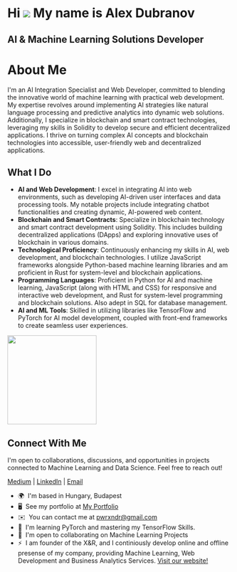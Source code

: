 Hi ![](https://user-images.githubusercontent.com/18350557/176309783-0785949b-9127-417c-8b55-ab5a4333674e.gif) My name is Alex Dubranov
==========================================================================================================================================

AI & Machine Learning Solutions Developer
------------------------------------------

# About Me

I'm an AI Integration Specialist and Web Developer, committed to blending the innovative world of machine learning with practical web development. My expertise revolves around implementing AI strategies like natural language processing and predictive analytics into dynamic web solutions. Additionally, I specialize in blockchain and smart contract technologies, leveraging my skills in Solidity to develop secure and efficient decentralized applications. I thrive on turning complex AI concepts and blockchain technologies into accessible, user-friendly web and decentralized applications.

## What I Do

- **AI and Web Development**: I excel in integrating AI into web environments, such as developing AI-driven user interfaces and data processing tools. My notable projects include integrating chatbot functionalities and creating dynamic, AI-powered web content.
- **Blockchain and Smart Contracts**: Specialize in blockchain technology and smart contract development using Solidity. This includes building decentralized applications (DApps) and exploring innovative uses of blockchain in various domains.
- **Technological Proficiency**: Continuously enhancing my skills in AI, web development, and blockchain technologies. I utilize JavaScript frameworks alongside Python-based machine learning libraries and am proficient in Rust for system-level and blockchain applications.
- **Programming Languages**: Proficient in Python for AI and machine learning, JavaScript (along with HTML and CSS) for responsive and interactive web development, and Rust for system-level programming and blockchain solutions. Also adept in SQL for database management.
- **AI and ML Tools**: Skilled in utilizing libraries like TensorFlow and PyTorch for AI model development, coupled with front-end frameworks to create seamless user experiences.

<a href="https://github.com/PWRXNDR/convoychat">
  <img height=200 align="center" src="https://github-readme-stats.vercel.app/api/top-langs?username=PWRXNDR&hide_progress=true&theme=tokyonight&layout=compact&langs_count=10&card_width=320" />
</a>

## Connect With Me

I'm open to collaborations, discussions, and opportunities in projects connected to Machine Learning and Data Science. Feel free to reach out!

[Medium](https://medium.com/@pwrxndr) | [LinkedIn](https://www.linkedin.com/in/aleksandr-dubranov-394481281/) | [Email](mailto:pwrxndr@gmail.com)


* 🌍  I'm based in Hungary, Budapest
* 🖥️  See my portfolio at [My Portfolio](https://pwrxndr.github.io/Alex_Dubranov/)
* ✉️  You can contact me at [pwrxndr@gmail.com](mailto:pwrxndr@gmail.com)
* 🧠  I'm learning PyTorch and mastering my TensorFlow Skills.
* 🤝  I'm open to collaborating on Machine Learning Projects
* ⚡  I am founder of the X&R, and I continiously develop online and offline presense of my company, providing Machine Learning, Web Development and Business Analytics Services. [Visit our website!](https://pwrxndr.github.io/xnr_website/)
